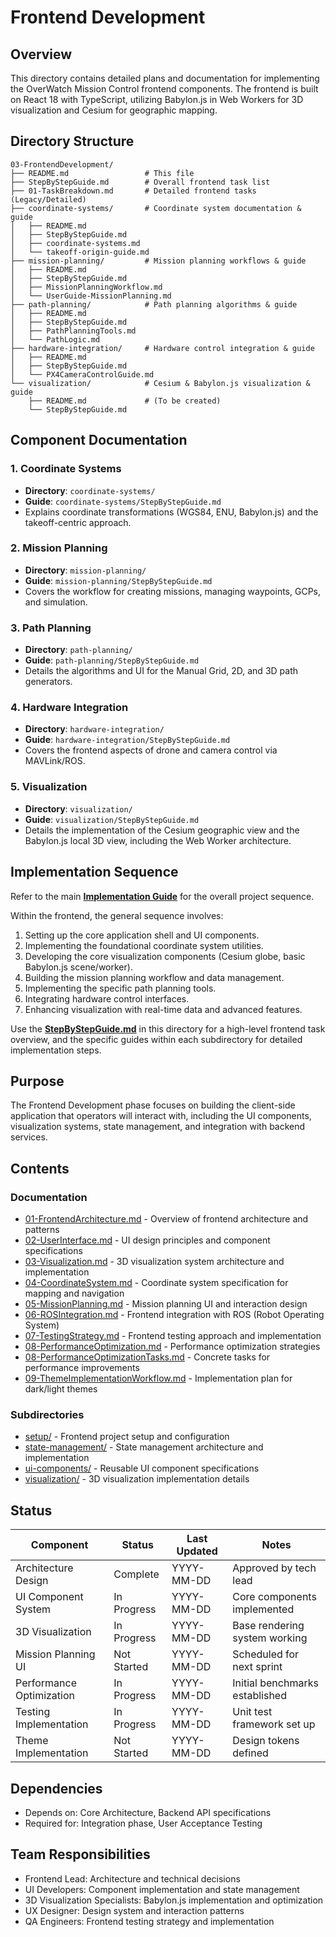 # Frontend Development

## Overview

This directory contains detailed plans and documentation for implementing the OverWatch Mission Control frontend components. The frontend is built on React 18 with TypeScript, utilizing Babylon.js in Web Workers for 3D visualization and Cesium for geographic mapping.

## Directory Structure

```
03-FrontendDevelopment/
├── README.md                 # This file
├── StepByStepGuide.md        # Overall frontend task list
├── 01-TaskBreakdown.md       # Detailed frontend tasks (Legacy/Detailed)
├── coordinate-systems/       # Coordinate system documentation & guide
│   ├── README.md
│   ├── StepByStepGuide.md
│   ├── coordinate-systems.md
│   └── takeoff-origin-guide.md
├── mission-planning/         # Mission planning workflows & guide
│   ├── README.md
│   ├── StepByStepGuide.md
│   ├── MissionPlanningWorkflow.md
│   └── UserGuide-MissionPlanning.md
├── path-planning/            # Path planning algorithms & guide
│   ├── README.md
│   ├── StepByStepGuide.md
│   ├── PathPlanningTools.md
│   └── PathLogic.md
├── hardware-integration/     # Hardware control integration & guide
│   ├── README.md
│   ├── StepByStepGuide.md
│   └── PX4CameraControlGuide.md
└── visualization/            # Cesium & Babylon.js visualization & guide
    ├── README.md             # (To be created)
    └── StepByStepGuide.md
```

## Component Documentation

### 1. Coordinate Systems

- **Directory**: `coordinate-systems/`
- **Guide**: `coordinate-systems/StepByStepGuide.md`
- Explains coordinate transformations (WGS84, ENU, Babylon.js) and the takeoff-centric approach.

### 2. Mission Planning

- **Directory**: `mission-planning/`
- **Guide**: `mission-planning/StepByStepGuide.md`
- Covers the workflow for creating missions, managing waypoints, GCPs, and simulation.

### 3. Path Planning

- **Directory**: `path-planning/`
- **Guide**: `path-planning/StepByStepGuide.md`
- Details the algorithms and UI for the Manual Grid, 2D, and 3D path generators.

### 4. Hardware Integration

- **Directory**: `hardware-integration/`
- **Guide**: `hardware-integration/StepByStepGuide.md`
- Covers the frontend aspects of drone and camera control via MAVLink/ROS.

### 5. Visualization

- **Directory**: `visualization/`
- **Guide**: `visualization/StepByStepGuide.md`
- Details the implementation of the Cesium geographic view and the Babylon.js local 3D view, including the Web Worker architecture.

## Implementation Sequence

Refer to the main **[Implementation Guide](../01-InitialSetup/01-Implementation-Guide.md)** for the overall project sequence.

Within the frontend, the general sequence involves:
1. Setting up the core application shell and UI components.
2. Implementing the foundational coordinate system utilities.
3. Developing the core visualization components (Cesium globe, basic Babylon.js scene/worker).
4. Building the mission planning workflow and data management.
5. Implementing the specific path planning tools.
6. Integrating hardware control interfaces.
7. Enhancing visualization with real-time data and advanced features.

Use the **[StepByStepGuide.md](./StepByStepGuide.md)** in this directory for a high-level frontend task overview, and the specific guides within each subdirectory for detailed implementation steps.

## Purpose

The Frontend Development phase focuses on building the client-side application that operators will interact with, including the UI components, visualization systems, state management, and integration with backend services.

## Contents

### Documentation
- [01-FrontendArchitecture.md](./01-FrontendArchitecture.md) - Overview of frontend architecture and patterns
- [02-UserInterface.md](./02-UserInterface.md) - UI design principles and component specifications
- [03-Visualization.md](./03-Visualization.md) - 3D visualization system architecture and implementation
- [04-CoordinateSystem.md](./04-CoordinateSystem.md) - Coordinate system specification for mapping and navigation
- [05-MissionPlanning.md](./05-MissionPlanning.md) - Mission planning UI and interaction design
- [06-ROSIntegration.md](./06-ROSIntegration.md) - Frontend integration with ROS (Robot Operating System)
- [07-TestingStrategy.md](./07-TestingStrategy.md) - Frontend testing approach and implementation
- [08-PerformanceOptimization.md](./08-PerformanceOptimization.md) - Performance optimization strategies
- [08-PerformanceOptimizationTasks.md](./08-PerformanceOptimizationTasks.md) - Concrete tasks for performance improvements
- [09-ThemeImplementationWorkflow.md](./09-ThemeImplementationWorkflow.md) - Implementation plan for dark/light themes

### Subdirectories
- [setup/](./setup/) - Frontend project setup and configuration
- [state-management/](./state-management/) - State management architecture and implementation
- [ui-components/](./ui-components/) - Reusable UI component specifications
- [visualization/](./visualization/) - 3D visualization implementation details

## Status

| Component | Status | Last Updated | Notes |
|-----------|--------|--------------|-------|
| Architecture Design | Complete | YYYY-MM-DD | Approved by tech lead |
| UI Component System | In Progress | YYYY-MM-DD | Core components implemented |
| 3D Visualization | In Progress | YYYY-MM-DD | Base rendering system working |
| Mission Planning UI | Not Started | YYYY-MM-DD | Scheduled for next sprint |
| Performance Optimization | In Progress | YYYY-MM-DD | Initial benchmarks established |
| Testing Implementation | In Progress | YYYY-MM-DD | Unit test framework set up |
| Theme Implementation | Not Started | YYYY-MM-DD | Design tokens defined |

## Dependencies

- Depends on: Core Architecture, Backend API specifications
- Required for: Integration phase, User Acceptance Testing

## Team Responsibilities

- Frontend Lead: Architecture and technical decisions
- UI Developers: Component implementation and state management
- 3D Visualization Specialists: Babylon.js implementation and optimization
- UX Designer: Design system and interaction patterns
- QA Engineers: Frontend testing strategy and implementation 